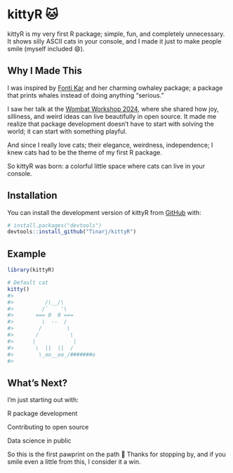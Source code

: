 
<!-- README.md is generated from README.Rmd. Please edit that file -->

# kittyR 🐱

<!-- badges: start -->
<!-- badges: end -->

kittyR is my very first R package; simple, fun, and completely
unnecessary. It shows silly ASCII cats in your console, and I made it
just to make people smile (myself included 😄).

## Why I Made This

I was inspired by [Fonti Kar](https://github.com/fontikar/ohwhaley) and
her charming owhaley package; a package that prints whales instead of
doing anything “serious.”

I saw her talk at the [Wombat Workshop
2024](https://github.com/fontikar/silly-wombat/blob/main/slides.pdf),
where she shared how joy, silliness, and weird ideas can live
beautifully in open source. It made me realize that package development
doesn’t have to start with solving the world; it can start with
something playful.

And since I really love cats; their elegance, weirdness, independence; I
knew cats had to be the theme of my first R package.

So kittyR was born: a colorful little space where cats can live in your
console.

## Installation

You can install the development version of kittyR from
[GitHub](https://github.com/) with:

``` r
# install.packages("devtools")
devtools::install_github("Tinarj/kittyR")
```

## Example

``` r
library(kittyR)

# Default cat
kitty()
#> 
#>          /\__/\
#>         /`    '\
#>       === 0  0 ===
#>         \  --  /
#>        /        \
#>       /          \
#>      |            |
#>       \  ||  ||  /
#>        \_oo__oo_/#######o
#> 
```

## What’s Next?

I’m just starting out with:

R package development

Contributing to open source

Data science in public

So this is the first pawprint on the path 🐾 Thanks for stopping by, and
if you smile even a little from this, I consider it a win.
